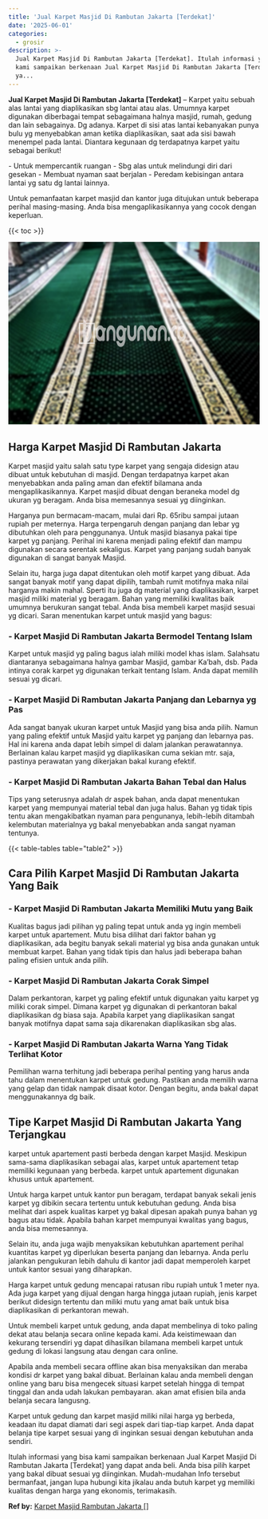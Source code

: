 ```yaml
---
title: 'Jual Karpet Masjid Di Rambutan Jakarta [Terdekat]'
date: '2025-06-01'
categories:
  - grosir
description: >-
  Jual Karpet Masjid Di Rambutan Jakarta [Terdekat]. Itulah informasi yang bisa
  kami sampaikan berkenaan Jual Karpet Masjid Di Rambutan Jakarta [Terdekat]
  ya...
---
```


**Jual Karpet Masjid Di Rambutan Jakarta \[Terdekat\]** – Karpet yaitu sebuah alas lantai yang diaplikasikan sbg lantai atau alas. Umumnya karpet digunakan diberbagai tempat sebagaimana halnya masjid, rumah, gedung dan lain sebagainya. Dg adanya. Karpet di sisi atas lantai kebanyakan punya bulu yg menyebabkan aman ketika diaplikasikan, saat ada sisi bawah menempel pada lantai. Diantara kegunaan dg terdapatnya karpet yaitu sebagai berikut!

\- Untuk mempercantik ruangan - Sbg alas untuk melindungi diri dari gesekan - Membuat nyaman saat berjalan - Peredam kebisingan antara lantai yg satu dg lantai lainnya.

Untuk pemanfaatan karpet masjid dan kantor juga ditujukan untuk beberapa perihal masing-masing. Anda bisa mengaplikasikannya yang cocok dengan keperluan.

{{< toc >}}

![Jual Karpet Masjid Di Rambutan Jakarta [Terdekat]](/images/grosir-karpet-murah-54.png)

## Harga Karpet Masjid Di Rambutan Jakarta

Karpet masjid yaitu salah satu type karpet yang sengaja didesign atau dibuat untuk kebutuhan di masjid. Dengan terdapatnya karpet akan menyebabkan anda paling aman dan efektif bilamana anda mengaplikasikannya. Karpet masjid dibuat dengan beraneka model dg ukuran yg beragam. Anda bisa memesannya sesuai yg diinginkan.

Harganya pun bermacam-macam, mulai dari Rp. 65ribu sampai jutaan rupiah per meternya. Harga terpengaruh dengan panjang dan lebar yg dibutuhkan oleh para penggunanya. Untuk masjid biasanya pakai tipe karpet yg panjang. Perihal ini karena menjadi paling efektif dan mampu digunakan secara serentak sekaligus. Karpet yang panjang sudah banyak digunakan di sangat banyak Masjid.

Selain itu, harga juga dapat ditentukan oleh motif karpet yang dibuat. Ada sangat banyak motif yang dapat dipilih, tambah rumit motifnya maka nilai harganya makin mahal. Sperti itu juga dg material yang diaplikasikan, karpet masjid miliki material yg beragam. Bahan yang memiliki kwalitas baik umumnya berukuran sangat tebal. Anda bisa membeli karpet masjid sesuai yg dicari. Saran menentukan karpet untuk masjid yang bagus:

### \- Karpet Masjid Di Rambutan Jakarta Bermodel Tentang Islam

Karpet untuk masjid yg paling bagus ialah miliki model khas islam. Salahsatu diantaranya sebagaimana halnya gambar Masjid, gambar Ka’bah, dsb. Pada intinya corak karpet yg digunakan terkait tentang Islam. Anda dapat memilih sesuai yg dicari.

### \- Karpet Masjid Di Rambutan Jakarta Panjang dan Lebarnya yg Pas

Ada sangat banyak ukuran karpet untuk Masjid yang bisa anda pilih. Namun yang paling efektif untuk Masjid yaitu karpet yg panjang dan lebarnya pas. Hal ini karena anda dapat lebih simpel di dalam jalankan perawatannya. Berlainan kalau karpet masjid yg diaplikasikan cuma sekian mtr. saja, pastinya perawatan yang dikerjakan bakal kurang efektif.

### \- Karpet Masjid Di Rambutan Jakarta Bahan Tebal dan Halus

Tips yang seterusnya adalah dr aspek bahan, anda dapat menentukan karpet yang mempunyai material tebal dan juga halus. Bahan yg tidak tipis tentu akan mengakibatkan nyaman para pengunanya, lebih-lebih ditambah kelembutan materialnya yg bakal menyebabkan anda sangat nyaman tentunya.

{{< table-tables table="table2" >}}

## Cara Pilih Karpet Masjid Di Rambutan Jakarta Yang Baik

### \- Karpet Masjid Di Rambutan Jakarta Memiliki Mutu yang Baik

Kualitas bagus jadi pilihan yg paling tepat untuk anda yg ingin membeli karpet untuk apartement. Mutu bisa dilihat dari faktor bahan yg diaplikasikan, ada begitu banyak sekali material yg bisa anda gunakan untuk membuat karpet. Bahan yang tidak tipis dan halus jadi beberapa bahan paling efisien untuk anda pilih.

### \- Karpet Masjid Di Rambutan Jakarta Corak Simpel

Dalam perkantoran, karpet yg paling efektif untuk digunakan yaitu karpet yg miliki corak simpel. Dimana karpet yg digunakan di perkantoran bakal diaplikasikan dg biasa saja. Apabila karpet yang diaplikasikan sangat banyak motifnya dapat sama saja dikarenakan diaplikasikan sbg alas.

### \- Karpet Masjid Di Rambutan Jakarta Warna Yang Tidak Terlihat Kotor

Pemilihan warna terhitung jadi beberapa perihal penting yang harus anda tahu dalam menentukan karpet untuk gedung. Pastikan anda memilih warna yang gelap dan tidak nampak disaat kotor. Dengan begitu, anda bakal dapat menggunakannya dg baik.

## Tipe Karpet Masjid Di Rambutan Jakarta Yang Terjangkau

karpet untuk apartement pasti berbeda dengan karpet Masjid. Meskipun sama-sama diaplikasikan sebagai alas, karpet untuk apartement tetap memiliki kegunaan yang berbeda. karpet untuk apartement digunakan khusus untuk apartement.

Untuk harga karpet untuk kantor pun beragam, terdapat banyak sekali jenis karpet yg dibikin secara tertentu untuk kebutuhan gedung. Anda bisa melihat dari aspek kualitas karpet yg bakal dipesan apakah punya bahan yg bagus atau tidak. Apabila bahan karpet mempunyai kwalitas yang bagus, anda bisa memesannya.

Selain itu, anda juga wajib menyaksikan kebutuhkan apartement perihal kuantitas karpet yg diperlukan beserta panjang dan lebarnya. Anda perlu jalankan pengukuran lebih dahulu di kantor jadi dapat memperoleh karpet untuk kantor sesuai yang diharapkan.

Harga karpet untuk gedung mencapai ratusan ribu rupiah untuk 1 meter nya. Ada juga karpet yang dijual dengan harga hingga jutaan rupiah, jenis karpet berikut didesign tertentu dan miliki mutu yang amat baik untuk bisa diaplikasikan di perkantoran mewah.

Untuk membeli karpet untuk gedung, anda dapat membelinya di toko paling dekat atau belanja secara online kepada kami. Ada keistimewaan dan kekurang tersendiri yg dapat dihasilkan bilamana membeli karpet untuk gedung di lokasi langsung atau dengan cara online.

Apabila anda membeli secara offline akan bisa menyaksikan dan meraba kondisi dr karpet yang bakal dibuat. Berlainan kalau anda membeli dengan online yang baru bisa mengecek situasi karpet setelah hingga di tempat tinggal dan anda udah lakukan pembayaran. akan amat efisien bila anda belanja secara langusng.

Karpet untuk gedung dan karpet masjid miliki nilai harga yg berbeda, keadaan itu dapat diamati dari segi aspek dari tiap-tiap karpet. Anda dapat belanja tipe karpet sesuai yang di inginkan sesuai dengan kebutuhan anda sendiri.

Itulah informasi yang bisa kami sampaikan berkenaan Jual Karpet Masjid Di Rambutan Jakarta \[Terdekat\] yang dapat anda beli. Anda bisa pilih karpet yang bakal dibuat sesuai yg diinginkan. Mudah-mudahan Info tersebut bermanfaat, jangan lupa hubungi kita jikalau anda butuh karpet yg memiliki kualitas dengan harga yang ekonomis, terimakasih.

**Ref by:**  [Karpet Masjid Rambutan Jakarta []](https://id.wikipedia.org/wiki/Karpet)

